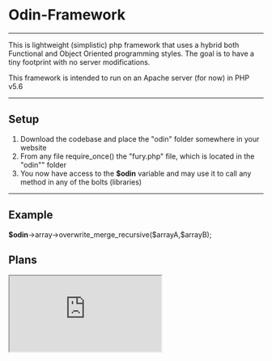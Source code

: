 <h1>Odin-Framework</h1>
<hr />

This is lightweight (simplistic) php framework that uses a hybrid both Functional and Object Oriented programming styles.
The goal is to have a tiny footprint with no server modifications.

This framework is intended to run on an Apache server (for now) in PHP v5.6

<hr />

<h2>Setup</h2>
<ol>
	<li>Download the codebase and place the "odin" folder somewhere in your website</li>
	<li>From any file require_once() the "fury.php" file, which is located in the "odin"" folder</li>
	<li>You now have access to the <strong>$odin</strong> variable and may use it to call any method in any of the bolts (libraries)</li>
</ol>

<hr />

<h2>Example</h2>
<strong>$odin</strong>->array->overwrite_merge_recursive($arrayA,$arrayB);

<h2>Plans</h2>
<iframe src="https://docs.google.com/document/d/1LTTfS3iGPjMAc4AlVSuWEC7eVXkOqDE_a141x14AMhg/pub?embedded=true"></iframe>